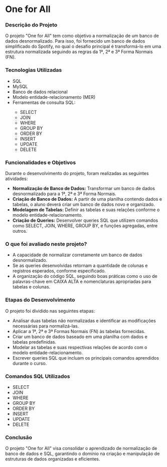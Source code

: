 # One for All

<h3>Descrição do Projeto</h3>
<p>O projeto "One for All" tem como objetivo a normalização de um banco de dados desnormalizado. Para isso, foi fornecido um banco de dados simplificado do Spotify, no qual o desafio principal é transformá-lo em uma estrutura normalizada seguindo as regras da 1ª, 2ª e 3ª Forma Normais (FN).</p>

<h3>Tecnologias Utilizadas</h3>
<ul>
  <li>SQL</li>
  <li>MySQL</li>
  <li>Banco de dados relacional</li>
  <li>Modelo entidade-relacionamento (MER)</li>
  <li>Ferramentas de consulta SQL:</li>
  <ul>
  <li>SELECT</li>
  <li>JOIN</li>
  <li>WHERE</li>
  <li>GROUP BY</li>
  <li>ORDER BY</li>
  <li>INSERT</li>
  <li>UPDATE</li>
  <li>DELETE</li>
</ul>
</ul>

<h3>Funcionalidades e Objetivos</h3>
<p>Durante o desenvolvimento do projeto, foram realizadas as seguintes atividades:</p>
<ul>
  <li><strong>Normalização de Banco de Dados:</strong> Transformar um banco de dados desnormalizado para a 1ª, 2ª e 3ª Forma Normais.</li>
  <li><strong>Criação de Banco de Dados:</strong> A partir de uma planilha contendo dados e tabelas, o aluno deverá criar um banco de dados novo e organizado.</li>
  <li><strong>Modelagem de Tabelas:</strong> Definir as tabelas e suas relações conforme o modelo entidade-relacionamento.</li>
  <li><strong>Criação de Queries:</strong> Desenvolver queries SQL que utilizem comandos como SELECT, JOIN, WHERE, GROUP BY, e funções agregadas, entre outros.</li>
</ul>

<h3>O que foi avaliado neste projeto?</h3>
<ul>
  <li>A capacidade de normalizar corretamente um banco de dados desnormalizado.</li>
  <li>Se as queries desenvolvidas retornam a quantidade de colunas e registros esperados, conforme especificado.</li>
  <li>A organização do código SQL, seguindo boas práticas como o uso de palavras-chave em CAIXA ALTA e nomenclaturas apropriadas para tabelas e colunas.</li>
</ul>

<h3>Etapas do Desenvolvimento</h3>
<p>O projeto foi dividido nas seguintes etapas:</p>
<ul>
  <li>Analisar duas tabelas não normalizadas e identificar as modificações necessárias para normalizá-las.</li>
  <li>Aplicar a 1ª, 2ª e 3ª Formas Normais (FN) às tabelas fornecidas.</li>
  <li>Criar um banco de dados baseado em uma planilha com dados e tabelas predefinidas.</li>
  <li>Modelar as tabelas e suas respectivas relações de acordo com o modelo entidade-relacionamento.</li>
  <li>Escrever queries SQL que incluam os principais comandos aprendidos durante o curso.</li>
</ul>

<h3>Comandos SQL Utilizados</h3>
<ul>
  <li>SELECT</li>
  <li>JOIN</li>
  <li>WHERE</li>
  <li>GROUP BY</li>
  <li>ORDER BY</li>
  <li>INSERT</li>
  <li>UPDATE</li>
  <li>DELETE</li>
</ul>

<h3>Conclusão</h3>
<p>O projeto "One for All" visa consolidar o aprendizado de normalização de banco de dados e SQL, garantindo o domínio na criação e manipulação de estruturas de dados organizadas e eficientes.</p>
